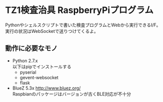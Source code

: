 # TZ1検査治具 RaspberryPiプログラム #
Pythonやシェルスクリプトで書いた検査プログラムとWebから実行できるI/F。  
実行の状況はWebSocketで送りつけてくるよ。

## 動作に必要なモノ
* Python 2.7.x  
  以下はpipでインストールする
    * pyserial
    * gevent-websocket 
    * flask
* BlueZ 5.3x http://www.bluez.org/  
  Raspbianのパッケージはバージョンが古くBLE対応が不十分
